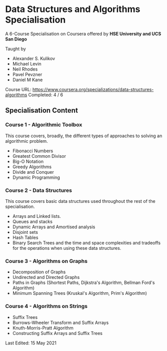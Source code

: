 # Data Structures and Algorithms Specialisation 
A 6-Course Specialisation on Coursera offered by <b> HSE University and UCS San Diego </b> 

Taught by 
- Alexander S. Kulikov 
- Michael Levin
- Neil Rhodes
- Pavel Pevzner
- Daniel M Kane

Course URL: <a>https://www.coursera.org/specializations/data-structures-algorithms</a>
Completed: 4 / 6
## Specialisation Content
### Course 1 - Algorithmic Toolbox 
This course covers, broadly, the different types of approaches to solving an algorithmic problem.
- Fibonacci Numbers
- Greatest Common Divisor
- Big-O Notation
- Greedy Algorithms
- Divide and Conquer
- Dynamic Programming 

### Course 2 - Data Structures
This course covers basic data structures used throughout the rest of the specialisation.
- Arrays and Linked lists.
- Queues and stacks 
- Dynamic Arrays and Amortised analysis
- Disjoint sets
- Hash Tables
- Binary Search Trees
and the time and space complexities and tradeoffs for the operations when using these data structures. 

### Course 3 - Algorithms on Graphs
- Decomposition of Graphs
- Undirected and Directed Graphs
- Paths in Graphs (Shortest Paths,  Dijkstra's Algorithm, Bellman Ford's Algorithm)
- Minimum Spanning Trees (Kruskal's Algorithm, Prim's Algorithm) 

### Course 4 - Algorithms on Strings
- Suffix Trees
- Burrows-Wheeler Transform and Suffix Arrays
- Knuth-Morris-Pratt Algorithm
- Constructing Suffix Arrays and Suffix Trees



Last Edited: 15 May 2021
